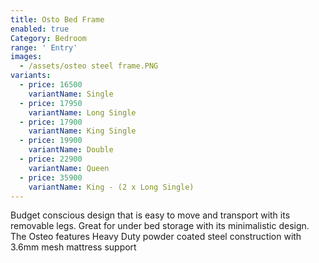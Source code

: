 ```yaml
---
title: Osto Bed Frame
enabled: true
Category: Bedroom
range: ' Entry'
images:
  - /assets/osteo steel frame.PNG
variants:
  - price: 16500
    variantName: Single
  - price: 17950
    variantName: Long Single
  - price: 17900
    variantName: King Single
  - price: 19900
    variantName: Double
  - price: 22900
    variantName: Queen
  - price: 35900
    variantName: King - (2 x Long Single)
---
```

Budget conscious design that is easy to move and transport with its removable legs. Great for under bed storage with its minimalistic design. The Osteo features Heavy Duty powder coated steel construction with 3.6mm mesh mattress support
